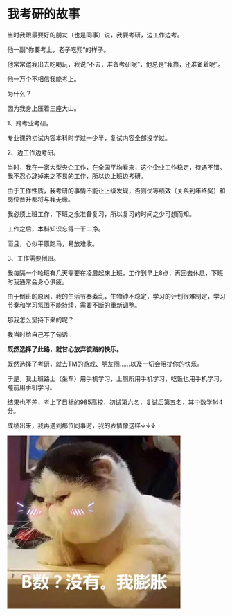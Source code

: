 # 我考研的故事

当时我跟最要好的朋友（也是同事）说，我要考研，边工作边考。

他一副“你要考上，老子吃翔”的样子。

他常常邀我出去吃喝玩，我说“不去，准备考研呢”，他总是“我靠，还准备着呢”。

他一万个不相信我能考上。

为什么？

因为我身上压着三座大山。

1、跨考业考研。

专业课的初试内容本科时学过一少半，复试内容全部没学过。

2、边工作边考研。

当时，我在一家大型央企工作，在全国平均看来，这个企业工作稳定，待遇不错。我不忍心辞掉来之不易的工作，所以边上班边考研。

由于工作性质，我考研的事情不能让上级发现，否则优等绩效（关系到年终奖）和岗位晋升都将与我无缘。

我必须上班工作，下班之余准备复习，所以复习的时间之少可想而知。

工作之后，本科知识忘得一干二净。

而且，心似平原跑马，易放难收。

3、工作需要倒班。

我每隔一个轮班有几天需要在凌晨起床上班，工作到早上8点，再回去休息，下班时我通常会身心俱疲。

由于倒班的原因，我的生活节奏紊乱，生物钟不稳定，学习的计划很难制定，学习节奏和学习氛围不能持续，需要不断的重新调整。



那我怎么坚持下来的呢？

我当时给自己写了句话：

**既然选择了此路，就甘心放弃彼路的快乐。**

既然选择了考研，就去TM的游戏、朋友圈……以及一切会阻扰你的快乐。

于是，我上班路上（坐车）用手机学习，上厕所用手机学习，吃饭也用手机学习，睡前用手机学习。

结果也不差，考上了目标的985高校，初试第六名，复试后第五名，其中数学144分。

成绩出来，我再遇到那位同事时，我的表情像这样↓↓↓

<img src="3.1.1.jpg" width="400" height="400" />


